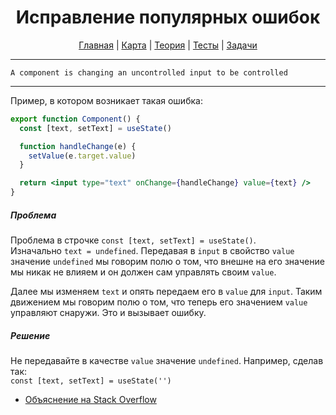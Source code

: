 <div align="center">

# Исправление популярных ошибок

[Главная](https://github.com/dollaween/junior-roadmap/)
|
[Карта](/roadmap/README.md)
|
[Теория](/theory/README.md)
|
[Тесты](/tests/README.md)
|
[Задачи](/tasks/README.md)

</div>

---

`A component is changing an uncontrolled input to be controlled`

---

Пример, в котором возникает такая ошибка:

```jsx
export function Component() {
  const [text, setText] = useState()

  function handleChange(e) {
    setValue(e.target.value)
  }

  return <input type="text" onChange={handleChange} value={text} />
}
```

##### Проблема

Проблема в строчке `const [text, setText] = useState()`.  
Изначально `text = undefined`. Передавая в `input` в свойство `value` значение `undefined` мы говорим полю о том, что внешне на его значение мы никак не влияем и он должен сам управлять своим `value`.

Далее мы изменяем `text` и опять передаем его в `value` для `input`. Таким движением мы говорим полю о том, что теперь его значением `value` управляют снаружи. Это и вызывает ошибку.

##### Решение

Не передавайте в качестве `value` значение `undefined`. Например, сделав так:  
`const [text, setText] = useState('')`

- [Объяснение на Stack Overflow](https://stackoverflow.com/questions/47012169/a-component-is-changing-an-uncontrolled-input-of-type-text-to-be-controlled-erro)
